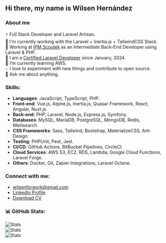 ## Hi there, my name is Wilsen Hernández

### About me

⚡ Full Stack Developer and Laravel Artisan.<br>
🔭 I'm currently working with the Laravel + Inertia.js + TailwindCSS Stack.<br>
👯 Working at [IPM Scoutek](https://ipmscoutek.com) as an Intermediate Back-End Developer using Laravel & PHP.<br>
📜 I am a [Certified Laravel Developer](https://exam.laravelcert.com/is/wilsen-jose-hernandez-castro/certified-since/2024-01-02?) since January, 2024<br>
🌱 I’m currently learning AWS.<br>
💡 I love to experiment with new things and contribute to open source.<br>
💬 Ask me about anything.<br>

### Skills:

- **Languages**: JavaScript, TypeScript, PHP.
- **Front-end**: Vue.js, Alpine.js, Inertia.js, Quasar Framework, React, Angular, Nuxt.js.
- **Back-end**: PHP, Laravel, Node.js, Express.js, Symfony.
- **Databases**: MySQL, MariaDB, PostgreSQL, MongoDB, Redis, Meilisearch.
- **CSS Frameworks**: Sass, Tailwind, Bootstrap, MaterializeCSS, Ant-Design.
- **Testing**: PHPUnit, Pest, Jest.
- **CI/CD**: GitHub Actions, BitBucket Pipelines, CircleCI.
- **Cloud Services**: AWS S3, EC2, RDS, Lambda; Google Cloud Functions, Laravel Forge.
- **Others**: Docker, Git, Zapier Integrations, Laravel Octane.

### Connect with me:

- [wilsenforwork@gmail.com][email]
- [LinkedIn Profile][linkedin]
- [Download CV][flowcv]

### 📊 GitHub Stats:
<picture>
  <source media="(prefers-color-scheme: dark)" srcset="https://github-readme-stats.vercel.app/api?username=wilsenhc&theme=dark&hide_border=true&include_all_commits=true&count_private=true">
  <img alt="Stats" src="https://github-readme-stats.vercel.app/api?username=wilsenhc&hide_border=true&include_all_commits=true&count_private=true">
</picture>
<br/>
<picture>
  <source media="(prefers-color-scheme: dark)" srcset="https://github-readme-streak-stats.herokuapp.com/?user=wilsenhc&theme=dark&hide_border=true">
  <img alt="Stats" src="https://github-readme-streak-stats.herokuapp.com/?user=wilsenhc&hide_border=true">
</picture>
<br/>
<picture>
  <source media="(prefers-color-scheme: dark)" srcset="https://github-readme-stats.vercel.app/api/top-langs/?username=wilsenhc&theme=dark&hide_border=true&include_all_commits=true&count_private=true&layout=compact">
  <img alt="Stats" src="https://github-readme-stats.vercel.app/api/top-langs/?username=wilsenhc&hide_border=true&include_all_commits=true&count_private=true&layout=compact">
</picture>

[email]: mailto:wilsenforwork@gmail.com
[linkedin]: https://linkedin.com/in/wilsenhc
[flowcv]: https://flowcv.com/resume/s2angqcuka
